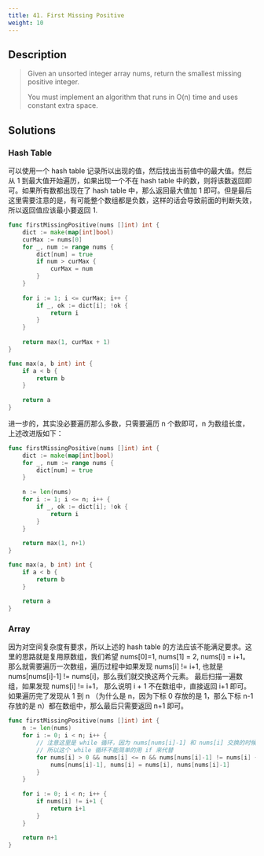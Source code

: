 ```yaml
---
title: 41. First Missing Positive
weight: 10
---
```

## Description

> Given an unsorted integer array nums, return the smallest missing positive integer.
> 
> You must implement an algorithm that runs in O(n) time and uses constant extra space.

## Solutions

### Hash Table

可以使用一个 hash table 记录所以出现的值，然后找出当前值中的最大值。然后从 1 到最大值开始遍历，如果出现一个不在 hash table 中的数，则将该数返回即可。如果所有数都出现在了 hash table 中，那么返回最大值加 1 即可。但是最后这里需要注意的是，有可能整个数组都是负数，这样的话会导致前面的判断失效，所以返回值应该最小要返回 1.
```go
func firstMissingPositive(nums []int) int {
    dict := make(map[int]bool)
    curMax := nums[0]
    for _, num := range nums {
        dict[num] = true
        if num > curMax {
            curMax = num
        }
    }
    
    for i := 1; i <= curMax; i++ {
        if _, ok := dict[i]; !ok {
            return i
        }
    }
    
    return max(1, curMax + 1)
}

func max(a, b int) int {
    if a < b {
        return b
    }
    
    return a
}
```

进一步的，其实没必要遍历那么多数，只需要遍历 n 个数即可，n 为数组长度，上述改进版如下：
```go
func firstMissingPositive(nums []int) int {
    dict := make(map[int]bool)
    for _, num := range nums {
        dict[num] = true
    }
    
    n := len(nums)
    for i := 1; i <= n; i++ {
        if _, ok := dict[i]; !ok {
            return i
        }
    }
    
    return max(1, n+1)
}

func max(a, b int) int {
    if a < b {
        return b
    }
    
    return a
}
```


### Array

因为对空间复杂度有要求，所以上述的 hash table 的方法应该不能满足要求。这里的思路就是复用原数组，我们希望 nums[0]=1, nums[1] = 2, nums[i] = i+1。那么就需要遍历一次数组，遍历过程中如果发现 nums[i] != i+1, 也就是 nums[nums[i]-1] != nums[i]，那么我们就交换这两个元素。 最后扫描一遍数组，如果发现 nums[i] != i+1， 那么说明 i + 1 不在数组中，直接返回 i+1 即可。如果遍历完了发现从 1 到 n （为什么是 n，因为下标 0 存放的是 1，那么下标 n-1 存放的是 n）都在数组中，那么最后只需要返回 n+1 即可。
```go
func firstMissingPositive(nums []int) int {
    n := len(nums)
    for i := 0; i < n; i++ {
		// 注意这里是 while 循环，因为 nums[nums[i]-1] 和 nums[i] 交换的时候已经改变了 nums[i] 的值了
		// 所以这个 while 循环不能简单的用 if 来代替
        for nums[i] > 0 && nums[i] <= n && nums[nums[i]-1] != nums[i] {
            nums[nums[i]-1], nums[i] = nums[i], nums[nums[i]-1]
        }
    }
    
    for i := 0; i < n; i++ {
        if nums[i] != i+1 {
            return i+1
        }
    }
    
    return n+1
}
```
